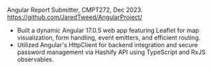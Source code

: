 Angular Report Submitter, CMPT272, Dec 2023.  
https://github.com/JaredTweed/AngularProject/
* Built a dynamic Angular 17.0.5 web app featuring Leaflet for map visualization, form handling, event emitters, and efficient routing.
* Utilized Angular's HttpClient for backend integration and secure password management via Hashify API using TypeScript and RxJS observables.
